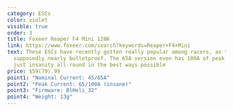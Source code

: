 ```yaml
---
category: ESCs
color: violet
visible: true
order: 3
title: Foxeer Reaper F4 Mini 128K
link: https://www.foxeer.com/search?keywords=Reaper+F4+Mini
text: These ESCs have recently gotten really popular among racers, as they're
  supposedly nearly bulletproof. The 65A version even has 100A of peak current,
  just insanity all-round in the best ways possible
price: $59(79).99
point1: "Nominal Current: 45/65A"
point2: "Peak Current: 65/100A (insane)"
point3: "Firmware: BlHeli_32"
point4: "Weight: 13g"
---
```


